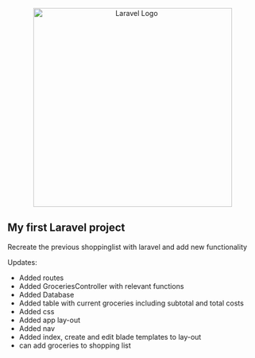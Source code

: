 <p align="center"><a href="https://laravel.com" target="_blank"><img src="https://raw.githubusercontent.com/laravel/art/master/logo-lockup/5%20SVG/2%20CMYK/1%20Full%20Color/laravel-logolockup-cmyk-red.svg" width="400" alt="Laravel Logo"></a></p>

## My first Laravel project

Recreate the previous shoppinglist with laravel and add new functionality

Updates:
- Added routes
- Added GroceriesController with relevant functions
- Added Database
- Added table with current groceries including subtotal and total costs
- Added css
- Added app lay-out
- Added nav
- Added index, create and edit blade templates to lay-out
- can add groceries to shopping list
